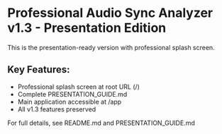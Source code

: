 # Professional Audio Sync Analyzer v1.3 - Presentation Edition

This is the presentation-ready version with professional splash screen.

## Key Features:
- Professional splash screen at root URL (/)
- Complete PRESENTATION_GUIDE.md
- Main application accessible at /app
- All v1.3 features preserved

For full details, see README.md and PRESENTATION_GUIDE.md

